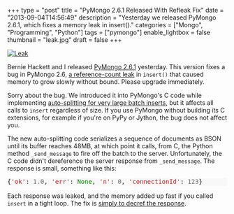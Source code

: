 +++
type = "post"
title = "PyMongo 2.6.1 Released With Refleak Fix"
date = "2013-09-04T14:56:49"
description = "Yesterday we released PyMongo 2.6.1, which fixes a memory leak in insert()."
categories = ["Mongo", "Programming", "Python"]
tags = ["pymongo"]
enable_lightbox = false
thumbnail = "leak.jpg"
draft = false
+++

<p><a href="http://www.flickr.com/photos/usnavy/7684409578/"><img style="display:block; margin-left:auto; margin-right:auto;" src="leak.jpg" alt="Leak" title="Leak" /></a></p>
<p>Bernie Hackett and I released <a href="https://pypi.python.org/pypi/pymongo/2.6.1">PyMongo 2.6.1</a> yesterday. This version fixes a bug in PyMongo 2.6, <a href="https://jira.mongodb.org/browse/PYTHON-564">a reference-count leak</a> in <code>insert()</code> that caused memory to grow slowly without bound. Please upgrade immediately.</p>
<p>Sorry about the bug. We introduced it into PyMongo's C code while implementing <a href="https://jira.mongodb.org/browse/PYTHON-414">auto-splitting for very large batch inserts</a>, but it affects all calls to <code>insert</code> regardless of size. If you use PyMongo without building its C extensions, for example if you're on PyPy or Jython, the bug does not affect you.</p>
<p>The new auto-splitting code serializes a sequence of documents as BSON until its buffer reaches 48MB, at which point it calls, from C, the Python method <code>_send_message</code> to fire off the batch to the server. Unfortunately, the C code didn't dereference the server response from <code>_send_message</code>. The response is small, something like this:</p>
<div class="codehilite" style="background: #f8f8f8"><pre style="line-height: 125%">{<span style="color: #BA2121">&#39;ok&#39;</span>: <span style="color: #666666">1.0</span>, <span style="color: #BA2121">&#39;err&#39;</span>: <span style="color: #008000">None</span>, <span style="color: #BA2121">&#39;n&#39;</span>: <span style="color: #666666">0</span>, <span style="color: #BA2121">&#39;connectionId&#39;</span>: <span style="color: #666666">123</span>}
</pre></div>


<p>Each response was leaked, and the memory added up fast if you called <code>insert</code> in a tight loop. The fix is <a href="https://github.com/mongodb/mongo-python-driver/commit/d8faa7af0005538522372df8ebefdb255cd96c23">simply to decref the response</a>.</p>
    